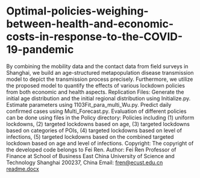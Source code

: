 # Optimal-policies-weighing-between-health-and-economic-costs-in-response-to-the-COVID-19-pandemic
By combining the mobility data and the contact data from field surveys in Shanghai, we build an age-structured metapopulation disease transmission model to depict the transmission process precisely. Furthermore, we utilize the proposed model to quantify the effects of various lockdown policies from both economic and health aspects.
Replication Files:
  Generate the initial age distribution and the initial regional distribution using Initialize.py.
  Estimate parameters using 1103Fit_para_multi_Wu.py.
  Predict daily confirmed cases using Multi_Forecast.py.
  Evaluation of different policies can be done using files in the Policy directory: Policies including (1) uniform lockdowns, (2)   targeted lockdowns based on age, (3) targeted lockdowns based on categories of POIs, (4) targeted lockdowns based on level of     infections, (5) targeted lockdowns based on the combined targeted lockdown based on age and level of infections.
Copyright:
  The copyright of the developed code belongs to Fei Ren.
Author:
  Fei Ren
  Professor of Finance at School of Business
  East China University of Science and Technology
  Shanghai 200237, China
  Email: fren@ecust.edu.cn
[readme.docx](https://github.com/olrenfei/Optimal-policies-weighing-between-health-and-economic-costs-in-response-to-the-COVID-19-pandemic/files/8845279/readme.docx)
